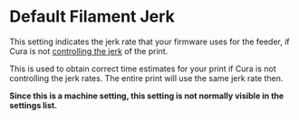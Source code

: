 Default Filament Jerk
====
This setting indicates the jerk rate that your firmware uses for the feeder, if Cura is not [controlling the jerk](../speed/jerk_enabled.md) of the print.

This is used to obtain correct time estimates for your print if Cura is not controlling the jerk rates. The entire print will use the same jerk rate then.

**Since this is a machine setting, this setting is not normally visible in the settings list.**
